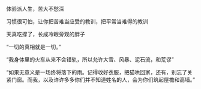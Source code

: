 体验派人生，苦大不愁深

习惯很可怕，让你把苦难当应受的教训，把平常当难得的教训

天真吃撑了，长成冷眼旁观的胖子

“一切的真相就是一切。”

“我身体里的火车从来不会错轨，所以允许大雪、风暴、泥石流，和荒谬”

“如果无意义是一场终将落下的雨。记得收好衣服，把猫哄回家，还有，别忘了关紧门窗。而我，以及许许多多你们并不知道姓名的人，会为你们筑起屋檐和高墙。”